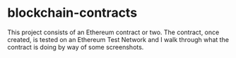 # blockchain-contracts
This project consists of an Ethereum contract or two. The contract, once created, is tested on an Ethereum Test Network and I walk through what the contract is doing by way of some screenshots.
